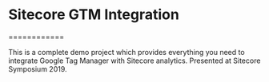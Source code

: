 # Sitecore GTM Integration
============

This is a complete demo project which provides everything you need to integrate Google Tag Manager with Sitecore analytics. Presented at Sitecore Symposium 2019.
